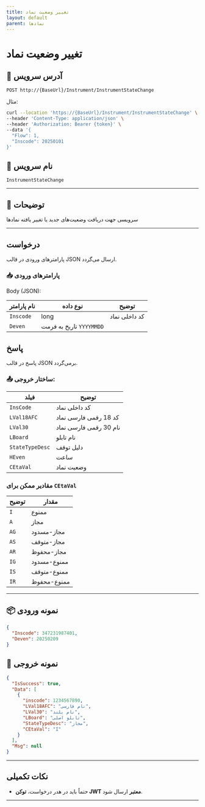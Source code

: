 ```yaml
---
title: تغییر وضعیت نماد
layout: default
parent: نمادها
---
```


# تغییر وضعیت نماد

## 📌 آدرس سرویس

```http
POST http://{BaseUrl}/Instrument/InstrumentStateChange
```

مثال:

```bash
curl --location 'https://{BaseUrl}/Instrument/InstrumentStateChange' \
--header 'Content-Type: application/json' \
--header 'Authorization: Bearer {token}' \
--data '{
  "Flow": 1,
  "Inscode": 20250101
}'
```  

## 🧾 نام سرویس

`InstrumentStateChange`

---

## 🎯 توضیحات

سرویسی جهت دریافت وضعیت‌های جدید یا تغییر یافته نمادها

---

## درخواست

پارامترهای ورودی در قالب JSON ارسال می‌گردد.

### 📥 پارامترهای ورودی

Body (JSON):

| نام پارامتر | نوع داده | توضیح |
|------- | --- |-------|
| `Inscode` | long  | کد داخلی نماد |
| `Deven`     | تاریخ به فرمت `YYYYMMDD` |

## پاسخ

پاسخ در قالب JSON برمی‌گردد.

### 📤 ساختار خروجی:

| فیلد | توضیح |
|------|-------|
| `InsCode` | کد داخلی نماد |
| `LVal18AFC` | کد 18 رقمی فارسی نماد |
| `LVal30` | نام 30 رقمی فارسی نماد |
| `LBoard` | نام تابلو |
| `StateTypeDesc` | دلیل توقف |
| `HEven` | ساعت |
| `CEtaVal` | وضعیت نماد |

### مقادیر ممکن برای `CEtaVal`

| توضیح | مقدار |
|-------|-------|
| `I`  | ممنوع |
| `A`  | مجاز |
| `AG` | مجاز-مسدود |
| `AS` | مجاز-متوقف |
| `AR` | مجاز-محفوظ |
| `IG` | ممنوع-مسدود |
| `IS` | ممنوع-متوقف |
| `IR` | ممنوع-محفوظ |

---

## 📦 نمونه ورودی 

```json
{
  "Inscode": 347231987401,
  "Deven": 20250209
}
```

## 📄 نمونه خروجی

```json
{
  "IsSuccess": true,
  "Data": [
    {
      "inscode": 1234567890,
      "LVal18AFC": "نام فارسی",
      "LVal30": "نام بلند",
      "LBoard": "تابلو اصلی",
      "StateTypeDesc": "مجاز",
      "CEtaVal": "I"
    }
  ],
  "Msg": null
}
```

---

## نکات تکمیلی

- حتماً باید در هدر درخواست، **توکن JWT معتبر** ارسال شود.

---